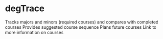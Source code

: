 # degTrace
Tracks majors and minors (required courses) and compares with completed courses Provides suggested course sequence Plans future courses Link to more information on courses
